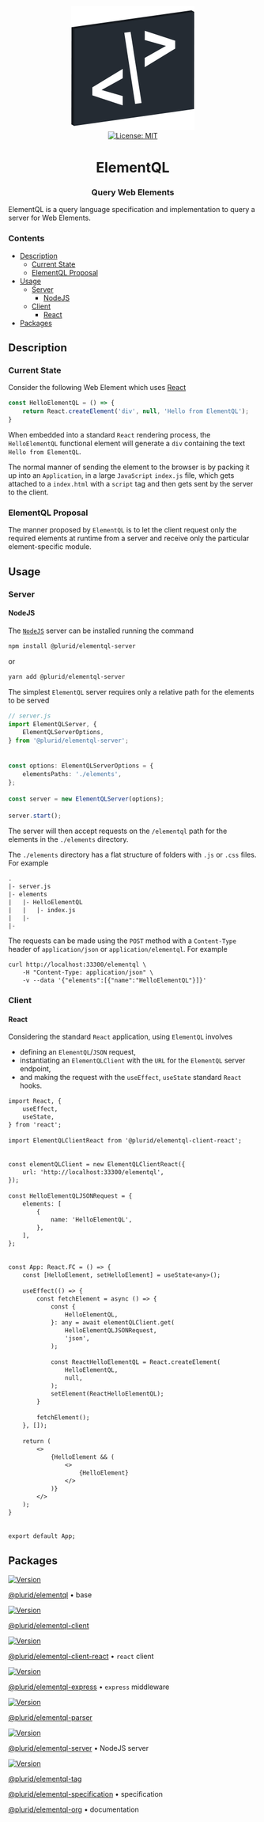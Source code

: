 <p align="center">
    <img src="https://raw.githubusercontent.com/plurid/elementql/master/about/identity/elementql-logo.png" height="250px">
    <br />
    <a target="_blank" href="https://github.com/plurid/elementql/blob/master/LICENSE">
        <img src="https://img.shields.io/badge/license-MIT-blue.svg?colorB=1380C3&style=for-the-badge" alt="License: MIT">
    </a>
</p>


<h1 align="center">
    ElementQL
</h1>


<h3 align="center">
    Query Web Elements
</h3>



ElementQL is a query language specification and implementation to query a server for Web Elements.


### Contents

+ [Description](#description)
    + [Current State](#current-state)
    + [ElementQL Proposal](#elementql-proposal)
+ [Usage](#usage)
    + [Server](#server)
        + [NodeJS](#nodejs)
    + [Client](#client)
        + [React](#react)
+ [Packages](#packages)



## Description


### Current State

Consider the following Web Element which uses [React](https://reactjs.org/)

``` typescript
const HelloElementQL = () => {
    return React.createElement('div', null, 'Hello from ElementQL');
}
```

When embedded into a standard `React` rendering process, the `HelloElementQL` functional element will generate a `div` containing the text `Hello from ElementQL`.

The normal manner of sending the element to the browser is by packing it up into an `Application`, in a large `JavaScript` `index.js` file, which gets attached to a `index.html` with a `script` tag and then gets sent by the server to the client.


### ElementQL Proposal

The manner proposed by `ElementQL` is to let the client request only the required elements at runtime from a server and receive only the particular element-specific module.



## Usage


### Server

#### NodeJS

The [`NodeJS`](https://nodejs.org) server can be installed running the command

``` bash
npm install @plurid/elementql-server
```

or

``` bash
yarn add @plurid/elementql-server
```

The simplest `ElementQL` server requires only a relative path for the elements to be served

``` typescript
// server.js
import ElementQLServer, {
    ElementQLServerOptions,
} from '@plurid/elementql-server';


const options: ElementQLServerOptions = {
    elementsPaths: './elements',
};

const server = new ElementQLServer(options);

server.start();
```

The server will then accept requests on the `/elementql` path for the elements in the `./elements` directory.

The `./elements` directory has a flat structure of folders with `.js` or `.css` files. For example

```
.
|- server.js
|- elements
|   |- HelloElementQL
|   |   |- index.js
|   |-
|-
```


The requests can be made using the `POST` method with a `Content-Type` header of `application/json` or `application/elementql`. For example


```
curl http://localhost:33300/elementql \
    -H "Content-Type: application/json" \
    -v --data '{"elements":[{"name":"HelloElementQL"}]}'
```



### Client


#### React

Considering the standard `React` application, using `ElementQL` involves

+ defining an `ElementQL`/`JSON` request,
+ instantiating an `ElementQLClient` with the `URL` for the `ElementQL` server endpoint,
+ and making the request with the `useEffect`, `useState` standard `React` hooks.


``` tsx
import React, {
    useEffect,
    useState,
} from 'react';

import ElementQLClientReact from '@plurid/elementql-client-react';


const elementQLClient = new ElementQLClientReact({
    url: 'http://localhost:33300/elementql',
});

const HelloElementQLJSONRequest = {
    elements: [
        {
            name: 'HelloElementQL',
        },
    ],
};


const App: React.FC = () => {
    const [HelloElement, setHelloElement] = useState<any>();

    useEffect(() => {
        const fetchElement = async () => {
            const {
                HelloElementQL,
            }: any = await elementQLClient.get(
                HelloElementQLJSONRequest,
                'json',
            );

            const ReactHelloElementQL = React.createElement(
                HelloElementQL,
                null,
            );
            setElement(ReactHelloElementQL);
        }

        fetchElement();
    }, []);

    return (
        <>
            {HelloElement && (
                <>
                    {HelloElement}
                </>
            )}
        </>
    );
}


export default App;
```



## Packages

<a target="_blank" href="https://www.npmjs.com/package/@plurid/elementql">
    <img src="https://img.shields.io/npm/v/@plurid/elementql.svg?logo=npm&colorB=1380C3&style=for-the-badge" alt="Version">
</a>

[@plurid/elementql][elementql] • base

[elementql]: https://github.com/plurid/elementql/tree/master/packages/elementql



<a target="_blank" href="https://www.npmjs.com/package/@plurid/elementql-client">
    <img src="https://img.shields.io/npm/v/@plurid/elementql-client.svg?logo=npm&colorB=1380C3&style=for-the-badge" alt="Version">
</a>

[@plurid/elementql-client][elementql-client]

[elementql-client]: https://github.com/plurid/elementql/tree/master/packages/elementql-client



<a target="_blank" href="https://www.npmjs.com/package/@plurid/elementql-client-react">
    <img src="https://img.shields.io/npm/v/@plurid/elementql-client-react.svg?logo=npm&colorB=1380C3&style=for-the-badge" alt="Version">
</a>

[@plurid/elementql-client-react][elementql-client-react] • `react` client

[elementql-client-react]: https://github.com/plurid/elementql/tree/master/packages/elementql-client-react



<a target="_blank" href="https://www.npmjs.com/package/@plurid/elementql-express">
    <img src="https://img.shields.io/npm/v/@plurid/elementql-express.svg?logo=npm&colorB=1380C3&style=for-the-badge" alt="Version">
</a>

[@plurid/elementql-express][elementql-express] • `express` middleware

[elementql-express]: https://github.com/plurid/elementql/tree/master/packages/elementql-server-express



<a target="_blank" href="https://www.npmjs.com/package/@plurid/elementql-parser">
    <img src="https://img.shields.io/npm/v/@plurid/elementql-parser.svg?logo=npm&colorB=1380C3&style=for-the-badge" alt="Version">
</a>

[@plurid/elementql-parser][elementql-parser]

[elementql-parser]: https://github.com/plurid/elementql/tree/master/packages/elementql-parser



<a target="_blank" href="https://www.npmjs.com/package/@plurid/elementql-server">
    <img src="https://img.shields.io/npm/v/@plurid/elementql-server.svg?logo=npm&colorB=1380C3&style=for-the-badge" alt="Version">
</a>

[@plurid/elementql-server][elementql-server-node] • NodeJS server

[elementql-server-node]: https://github.com/plurid/elementql/tree/master/packages/elementql-server



<a target="_blank" href="https://www.npmjs.com/package/@plurid/elementql-tag">
    <img src="https://img.shields.io/npm/v/@plurid/elementql-tag.svg?logo=npm&colorB=1380C3&style=for-the-badge" alt="Version">
</a>

[@plurid/elementql-tag][elementql-tag]

[elementql-tag]: https://github.com/plurid/elementql/tree/master/packages/elementql-tag



[@plurid/elementql-specification][elementql-specification] • specification

[elementql-specification]: https://github.com/plurid/elementql/tree/master/packages/elementql-specification



[@plurid/elementql-org][elementql-org] • documentation

[elementql-org]: https://github.com/plurid/elementql/tree/master/packages/elementql-org
